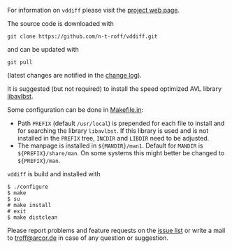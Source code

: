 For information on `vddiff` please visit the
[project web page](http://n-t-roff.github.io/vddiff).

The source code is downloaded with
```
git clone https://github.com/n-t-roff/vddiff.git
```
and can be updated with
```
git pull
```
(latest changes are notified in the
[change log](https://github.com/n-t-roff/vddiff/commits/master)).

<!---
Note that the default branch is the development branch
which normally contains unstable pre-alpha and alpha versions.
These are not intended to be used
(the tool version can be checked with `vddiff -V`).
Usually the beta and RC development versions
are stable enough to be used.
These are not found in the default branch
but rather in the named branches which can be listed with
```bash
git branch
```
The current release testing branch is checked out with
```bash
git checkout 1.4
```
To return to the default branch enter
```bash
git checkout master
```
-->

It is suggested (but not required) to install
the speed optimized AVL library
[libavlbst](https://github.com/n-t-roff/libavlbst).

Some configuration can be done in
[Makefile.in](https://github.com/n-t-roff/vddiff/blob/master/Makefile.in):
* Path `PREFIX` (default `/usr/local`) is prepended
for each file to install and for searching the library `libavlbst`.
If this library is used and is not installed in the `PREFIX` tree,
`INCDIR` and `LIBDIR` need to be adjusted.
* The manpage is installed in `${MANDIR}/man1`.
Default for `MANDIR` is `${PREFIX}/share/man`.
On some systems this might better be changed to `${PREFIX}/man`.

`vddiff` is build and installed with
```
$ ./configure
$ make
$ su
# make install
# exit
$ make distclean
```
Please report problems and feature requests on the
[issue list](https://github.com/n-t-roff/vddiff/issues)
or write a mail to troff@arcor.de
in case of any question or suggestion.
